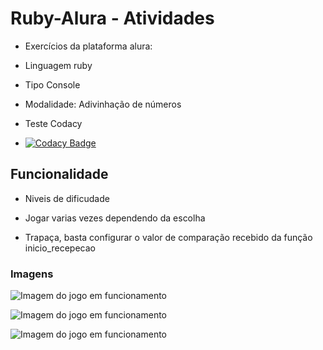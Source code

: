 # Ruby-Alura - Atividades 

* Exercícios da plataforma alura:

* Linguagem ruby 

* Tipo Console

* Modalidade: Adivinhação de números 

* Teste Codacy
* [![Codacy Badge](https://api.codacy.com/project/badge/Grade/9e4c5b6f6f514c0e96702671dc9f69ab)](https://www.codacy.com/app/AlbericoD/Ruby-Alura-Exerc-cios-modulo-1?utm_source=github.com&amp;utm_medium=referral&amp;utm_content=AlbericoD/Ruby-Alura-Exerc-cios-modulo-1&amp;utm_campaign=Badge_Grade)

## Funcionalidade 

* Niveis de dificudade

* Jogar varias vezes dependendo da escolha

* Trapaça, basta configurar o valor de comparação recebido da função inicio_recepecao

### Imagens


![Imagem do jogo em funcionamento](http://i.imgur.com/wklcLlh.png)

![Imagem do jogo em funcionamento](http://i.imgur.com/2Bc47j6.png)

![Imagem do jogo em funcionamento](http://i.imgur.com/5rnLzQw.png)
